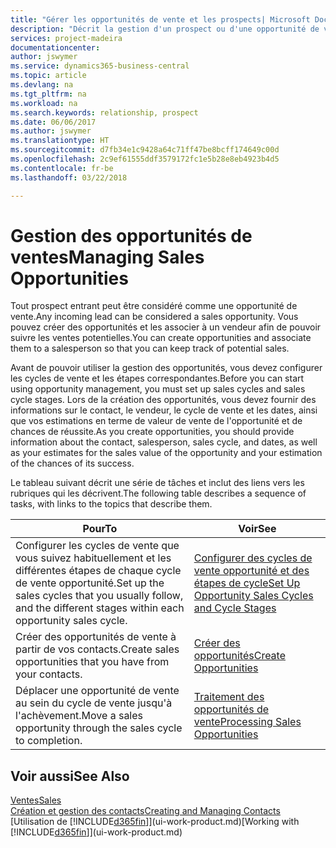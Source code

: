 ```yaml
---
title: "Gérer les opportunités de vente et les prospects| Microsoft Docs"
description: "Décrit la gestion d'un prospect ou d'une opportunité de ventes entrant dans Business Central, et l'association de l'opportunité à un vendeur pour effectuer le suivi des ventes potentielles."
services: project-madeira
documentationcenter: 
author: jswymer
ms.service: dynamics365-business-central
ms.topic: article
ms.devlang: na
ms.tgt_pltfrm: na
ms.workload: na
ms.search.keywords: relationship, prospect
ms.date: 06/06/2017
ms.author: jswymer
ms.translationtype: HT
ms.sourcegitcommit: d7fb34e1c9428a64c71ff47be8bcff174649c00d
ms.openlocfilehash: 2c9ef61555ddf3579172fc1e5b28e8eb4923b4d5
ms.contentlocale: fr-be
ms.lasthandoff: 03/22/2018

---
```

# <a name="managing-sales-opportunities"></a><span data-ttu-id="19c9e-103">Gestion des opportunités de ventes</span><span class="sxs-lookup"><span data-stu-id="19c9e-103">Managing Sales Opportunities</span></span>
<span data-ttu-id="19c9e-104">Tout prospect entrant peut être considéré comme une opportunité de vente.</span><span class="sxs-lookup"><span data-stu-id="19c9e-104">Any incoming lead can be considered a sales opportunity.</span></span> <span data-ttu-id="19c9e-105">Vous pouvez créer des opportunités et les associer à un vendeur afin de pouvoir suivre les ventes potentielles.</span><span class="sxs-lookup"><span data-stu-id="19c9e-105">You can create opportunities and associate them to a salesperson so that you can keep track of potential sales.</span></span>

<span data-ttu-id="19c9e-106">Avant de pouvoir utiliser la gestion des opportunités, vous devez configurer les cycles de vente et les étapes correspondantes.</span><span class="sxs-lookup"><span data-stu-id="19c9e-106">Before you can start using opportunity management, you must set up sales cycles and sales cycle stages.</span></span> <span data-ttu-id="19c9e-107">Lors de la création des opportunités, vous devez fournir des informations sur le contact, le vendeur, le cycle de vente et les dates, ainsi que vos estimations en terme de valeur de vente de l'opportunité et de chances de réussite.</span><span class="sxs-lookup"><span data-stu-id="19c9e-107">As you create opportunities, you should provide information about the contact, salesperson, sales cycle, and dates, as well as your estimates for the sales value of the opportunity and your estimation of the chances of its success.</span></span>

<span data-ttu-id="19c9e-108">Le tableau suivant décrit une série de tâches et inclut des liens vers les rubriques qui les décrivent.</span><span class="sxs-lookup"><span data-stu-id="19c9e-108">The following table describes a sequence of tasks, with links to the topics that describe them.</span></span>

| <span data-ttu-id="19c9e-109">Pour</span><span class="sxs-lookup"><span data-stu-id="19c9e-109">To</span></span> | <span data-ttu-id="19c9e-110">Voir</span><span class="sxs-lookup"><span data-stu-id="19c9e-110">See</span></span> |
| --- | --- |
| <span data-ttu-id="19c9e-111">Configurer les cycles de vente que vous suivez habituellement et les différentes étapes de chaque cycle de vente opportunité.</span><span class="sxs-lookup"><span data-stu-id="19c9e-111">Set up the sales cycles that you usually follow, and the different stages within each opportunity sales cycle.</span></span> |[<span data-ttu-id="19c9e-112">Configurer des cycles de vente opportunité et des étapes de cycle</span><span class="sxs-lookup"><span data-stu-id="19c9e-112">Set Up Opportunity Sales Cycles and Cycle Stages</span></span>](marketing-how-setup-opportunity-sales-cycles-stages.md) |
| <span data-ttu-id="19c9e-113">Créer des opportunités de vente à partir de vos contacts.</span><span class="sxs-lookup"><span data-stu-id="19c9e-113">Create sales opportunities that you have from your contacts.</span></span> |[<span data-ttu-id="19c9e-114">Créer des opportunités</span><span class="sxs-lookup"><span data-stu-id="19c9e-114">Create Opportunities</span></span>](marketing-how-create-opportunities.md) |
| <span data-ttu-id="19c9e-115">Déplacer une opportunité de vente au sein du cycle de vente jusqu'à l'achèvement.</span><span class="sxs-lookup"><span data-stu-id="19c9e-115">Move a sales opportunity through the sales cycle to completion.</span></span> |[<span data-ttu-id="19c9e-116">Traitement des opportunités de vente</span><span class="sxs-lookup"><span data-stu-id="19c9e-116">Processing Sales Opportunities</span></span>](marketing-processing-sales-opportunities.md) |

## <a name="see-also"></a><span data-ttu-id="19c9e-117">Voir aussi</span><span class="sxs-lookup"><span data-stu-id="19c9e-117">See Also</span></span>
[<span data-ttu-id="19c9e-118">Ventes</span><span class="sxs-lookup"><span data-stu-id="19c9e-118">Sales</span></span>](sales-manage-sales.md)  
[<span data-ttu-id="19c9e-119">Création et gestion des contacts</span><span class="sxs-lookup"><span data-stu-id="19c9e-119">Creating and Managing Contacts</span></span>](marketing-contacts.md)  
<span data-ttu-id="19c9e-120">[Utilisation de [!INCLUDE[d365fin](includes/d365fin_md.md)]](ui-work-product.md)</span><span class="sxs-lookup"><span data-stu-id="19c9e-120">[Working with [!INCLUDE[d365fin](includes/d365fin_md.md)]](ui-work-product.md)</span></span>


